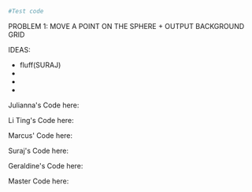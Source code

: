 ```python
#Test code
```

PROBLEM 1: MOVE A POINT ON THE SPHERE + OUTPUT BACKGROUND GRID

IDEAS:
- fluff(SURAJ)
-
-
-






Julianna's Code here:

Li Ting's Code here:

Marcus' Code here:

Suraj's Code here:

Geraldine's Code here:

Master Code here:
